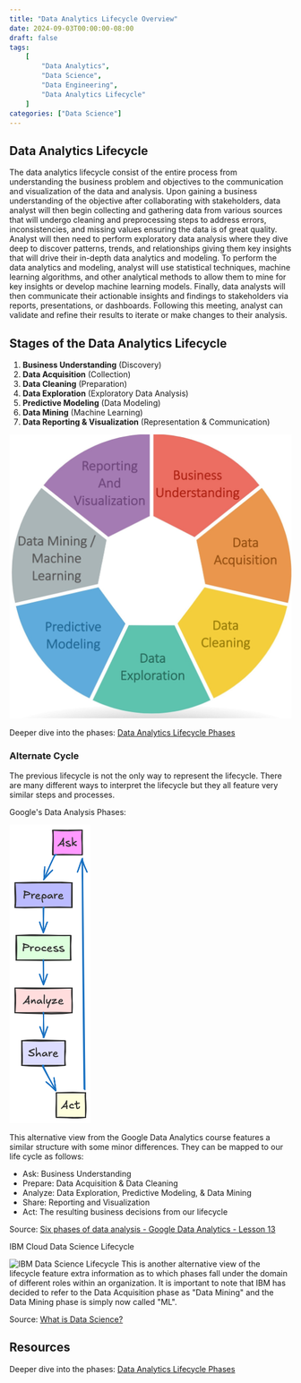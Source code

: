 ```yaml
---
title: "Data Analytics Lifecycle Overview"
date: 2024-09-03T00:00:00-08:00
draft: false
tags:
    [
        "Data Analytics",
        "Data Science",
        "Data Engineering",
        "Data Analytics Lifecycle"
    ]
categories: ["Data Science"]
---
```



## Data Analytics Lifecycle
The data analytics lifecycle consist of the entire process from understanding the business problem and objectives to the communication and visualization of the data and analysis. Upon gaining a business understanding of the objective after collaborating with stakeholders, data analyst will then begin collecting and gathering data from various sources that will undergo cleaning and preprocessing steps to address errors, inconsistencies, and missing values ensuring the data is of great quality. Analyst will then need to perform exploratory data analysis where they dive deep to discover patterns, trends, and relationships giving them key insights that will drive their in-depth data analytics and modeling. To perform the data analytics and modeling, analyst will use statistical techniques, machine learning algorithms, and other analytical methods to allow them to mine for key insights or develop machine learning models. Finally, data analysts will then communicate their actionable insights and findings to stakeholders via reports, presentations, or dashboards. Following this meeting, analyst can validate and refine their results to iterate or make changes to their analysis.  

## Stages of the Data Analytics Lifecycle
1. **Business Understanding** (Discovery)
2. **Data Acquisition** (Collection)
3. **Data Cleaning** (Preparation)
4. **Data Exploration** (Exploratory Data Analysis)
5. **Predictive Modeling** (Data Modeling)
6. **Data Mining** (Machine Learning)
7. **Data Reporting & Visualization** (Representation & Communication)

![Data Analytics Lifecycle](/static/images/data-analytics-lifecycle.jpeg)

Deeper dive into the phases:
[Data Analytics Lifecycle Phases](/posts/data-analytics-lifecycle-phases)
<!-- [Data Analytics Lifecycle Phases](/data-analytics-lifecycle-phases.md) -->


### Alternate Cycle
The previous lifecycle is not the only way to represent the lifecycle. There are many different ways to interpret the lifecycle but they all feature very similar steps and processes. 

Google's Data Analysis Phases: 

![Google Data Analytics Lifecycle](/static/images/data-analytics-phases.png)

This alternative view from the Google Data Analytics course features a similar structure with some minor differences. They can be mapped to our life cycle as follows:

- Ask: Business Understanding 
- Prepare: Data Acquisition & Data Cleaning
- Analyze: Data Exploration, Predictive Modeling, & Data Mining
- Share: Reporting and Visualization
- Act: The resulting business decisions from our lifecycle

Source: [Six phases of data analysis - Google Data Analytics - Lesson 13](https://www.youtube.com/watch?v=NEtuEfi9YNI)

IBM Cloud Data Science Lifecycle

![IBM Data Science Lifecycle](/notes//attachments/images/ibm-data-science-lifecycle.png)
This is another alternative view of the lifecycle feature extra information as to which phases fall under the domain of different roles within an organization. It is important to note that IBM has decided to refer to the Data Acquisition phase as "Data Mining" and the Data Mining phase is simply now called "ML". 

Source: [What is Data Science?](https://www.youtube.com/watch?v=RBSUwFGa6Fk)

## Resources
Deeper dive into the phases:
[Data Analytics Lifecycle Phases](/posts/data-analytics-lifecycle-phases)
<!-- [Data Analytics Lifecycle Phases](/data-analytics-lifecycle-phases.md) -->